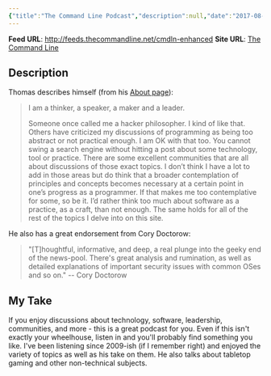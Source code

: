 ```yaml
---
{"title":"The Command Line Podcast","description":null,"date":"2017-08-10","tags":["podcasts","technology","hacking"],"dg-publish":true,"created":"2017-08-10T11:38:42","updated":"2025-08-09T22:43:13-04:00","permalink":"/notes/2017/the-command-line-podcast/","dgPassFrontmatter":true}
---
```



**Feed URL**: http://feeds.thecommandline.net/cmdln-enhanced
**Site URL**: [The Command Line](http://thecommandline.net/)

## Description

Thomas describes himself (from his [About page](https://thecommandline.net/about/)):
> I am a thinker, a speaker, a maker and a leader.
>
> Someone once called me a hacker philosopher. I kind of like that. Others have criticized my discussions of programming as being too abstract or not practical enough. I am OK with that too. You cannot swing a search engine without hitting a post about some technology, tool or practice. There are some excellent communities that are all about discussions of those exact topics. I don’t think I have a lot to add in those areas but do think that a broader contemplation of principles and concepts becomes necessary at a certain point in one’s progress as a programmer. If that makes me too contemplative for some, so be it. I’d rather think too much about software as a practice, as a craft, than not enough. The same holds for all of the rest of the topics I delve into on this site.

He also has a great endorsement from Cory Doctorow:

> "[T]houghtful, informative, and deep, a real plunge into the geeky end of the news-pool. There's great analysis and rumination, as well as detailed explanations of important security issues with common OSes and so on." -- Cory Doctorow

## My Take

If you enjoy discussions about technology, software, leadership, communities, and more - this is a great podcast for you. Even if this isn't exactly your wheelhouse, listen in and you'll probably find something you like. I've been listening since 2009-ish (if I remember right) and enjoyed the variety of topics as well as his take on them. He also talks about tabletop gaming and other non-technical subjects.
